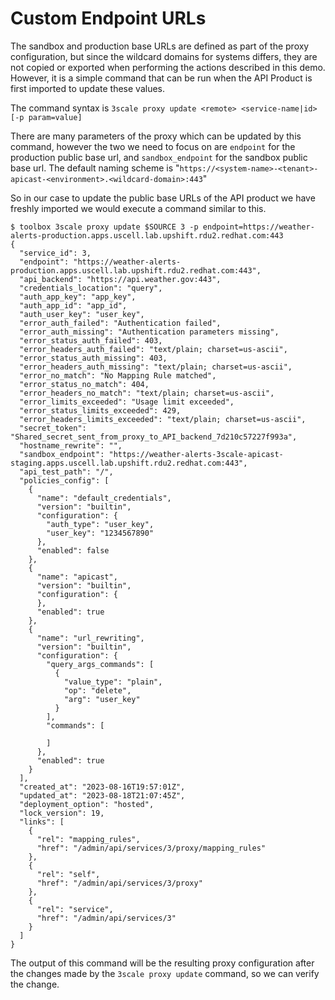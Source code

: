 # Custom Endpoint URLs

The sandbox and production base URLs are defined as part of the proxy configuration, but since the wildcard domains for systems differs, they are not copied or exported when performing the actions described in this demo.  However, it is a simple command that can be run when the API Product is first imported to update these values.

The command syntax is `3scale proxy update <remote> <service-name|id> [-p param=value]`

There are many parameters of the proxy which can be updated by this command, however the two we need to focus on are `endpoint` for the production public base url, and `sandbox_endpoint` for the sandbox public base url. The default naming scheme is "`https://<system-name>-<tenant>-apicast-<environment>.<wildcard-domain>:443`"

So in our case to update the public base URLs of the API product we have freshly imported we would execute a command similar to this.

~~~
$ toolbox 3scale proxy update $SOURCE 3 -p endpoint=https://weather-alerts-production.apps.uscell.lab.upshift.rdu2.redhat.com:443
{
  "service_id": 3,
  "endpoint": "https://weather-alerts-production.apps.uscell.lab.upshift.rdu2.redhat.com:443",
  "api_backend": "https://api.weather.gov:443",
  "credentials_location": "query",
  "auth_app_key": "app_key",
  "auth_app_id": "app_id",
  "auth_user_key": "user_key",
  "error_auth_failed": "Authentication failed",
  "error_auth_missing": "Authentication parameters missing",
  "error_status_auth_failed": 403,
  "error_headers_auth_failed": "text/plain; charset=us-ascii",
  "error_status_auth_missing": 403,
  "error_headers_auth_missing": "text/plain; charset=us-ascii",
  "error_no_match": "No Mapping Rule matched",
  "error_status_no_match": 404,
  "error_headers_no_match": "text/plain; charset=us-ascii",
  "error_limits_exceeded": "Usage limit exceeded",
  "error_status_limits_exceeded": 429,
  "error_headers_limits_exceeded": "text/plain; charset=us-ascii",
  "secret_token": "Shared_secret_sent_from_proxy_to_API_backend_7d210c57227f993a",
  "hostname_rewrite": "",
  "sandbox_endpoint": "https://weather-alerts-3scale-apicast-staging.apps.uscell.lab.upshift.rdu2.redhat.com:443",
  "api_test_path": "/",
  "policies_config": [
    {
      "name": "default_credentials",
      "version": "builtin",
      "configuration": {
        "auth_type": "user_key",
        "user_key": "1234567890"
      },
      "enabled": false
    },
    {
      "name": "apicast",
      "version": "builtin",
      "configuration": {
      },
      "enabled": true
    },
    {
      "name": "url_rewriting",
      "version": "builtin",
      "configuration": {
        "query_args_commands": [
          {
            "value_type": "plain",
            "op": "delete",
            "arg": "user_key"
          }
        ],
        "commands": [

        ]
      },
      "enabled": true
    }
  ],
  "created_at": "2023-08-16T19:57:01Z",
  "updated_at": "2023-08-18T21:07:45Z",
  "deployment_option": "hosted",
  "lock_version": 19,
  "links": [
    {
      "rel": "mapping_rules",
      "href": "/admin/api/services/3/proxy/mapping_rules"
    },
    {
      "rel": "self",
      "href": "/admin/api/services/3/proxy"
    },
    {
      "rel": "service",
      "href": "/admin/api/services/3"
    }
  ]
}
~~~

The output of this command will be the resulting proxy configuration after the changes made by the `3scale proxy update` command, so we can verify the change.